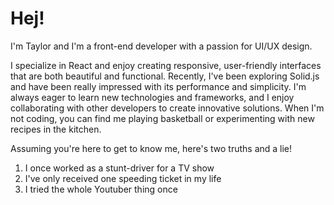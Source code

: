 # Hej! 

I'm Taylor and I'm a front-end developer with a passion for UI/UX design.

I specialize in React and enjoy creating responsive, user-friendly interfaces that are both beautiful and functional. Recently, I've been exploring Solid.js and have been really impressed with its performance and simplicity. I'm always eager to learn new technologies and frameworks, and I enjoy collaborating with other developers to create innovative solutions. When I'm not coding, you can find me playing basketball or experimenting with new recipes in the kitchen.

Assuming you're here to get to know me, here's two truths and a lie!
1. I once worked as a stunt-driver for a TV show
2. I've only received one speeding ticket in my life
3. I tried the whole Youtuber thing once


<!--
**pridgey/pridgey** is a ✨ _special_ ✨ repository because its `README.md` (this file) appears on your GitHub profile.

Here are some ideas to get you started:

- 🔭 I’m currently working on ...
- 🌱 I’m currently learning ...
- 👯 I’m looking to collaborate on ...
- 🤔 I’m looking for help with ...
- 💬 Ask me about ...
- 📫 How to reach me: ...
- 😄 Pronouns: ...
- ⚡ Fun fact: ...
-->
